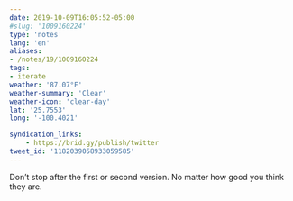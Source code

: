 ```yaml
---
date: 2019-10-09T16:05:52-05:00
#slug: '1009160224'
type: 'notes'
lang: 'en'
aliases:
- /notes/19/1009160224
tags:
- iterate
weather: '87.07°F'
weather-summary: 'Clear'
weather-icon: 'clear-day'
lat: '25.7553'
long: '-100.4021'

syndication_links:
    - https://brid.gy/publish/twitter
tweet_id: '1182039058933059585'
---
```

Don’t stop after the first or second version. No matter how good you think they are.
